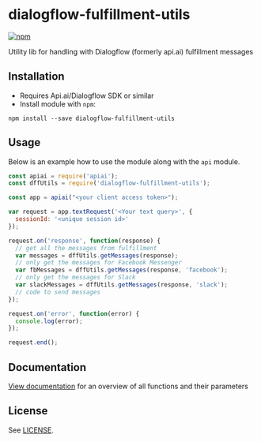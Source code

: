 
# dialogflow-fulfillment-utils
[![npm](https://img.shields.io/npm/v/dialogflow-fulfillment-utils.svg)](https://www.npmjs.com/package/dialogflow-fulfillment-utils)

Utility lib for handling with Dialogflow (formerly api.ai) fulfillment messages

## Installation

* Requires Api.ai/Dialogflow SDK or similar
* Install module with `npm`:
```shell
npm install --save dialogflow-fulfillment-utils
```

## Usage
Below is an example how to use the module along with the `api` module.

```javascript
const apiai = require('apiai');
const dffUtils = require('dialogflow-fulfillment-utils');

const app = apiai("<your client access token>");

var request = app.textRequest('<Your text query>', {
  sessionId: '<unique session id>'
});

request.on('response', function(response) {
  // get all the messages from fulfillment
  var messages = dffUtils.getMessages(response);
  // only get the messages for Facebook Messenger
  var fbMessages = dffUtils.getMessages(response, 'facebook');
  // only get the messages for Slack
  var slackMessages = dffUtils.getMessages(response, 'slack');
  // code to send messages
});

request.on('error', function(error) {
  console.log(error);
});

request.end();
```

## Documentation
[View documentation](docs/README.md) for an overview of all functions and their parameters

## License
See [LICENSE](LICENSE).

